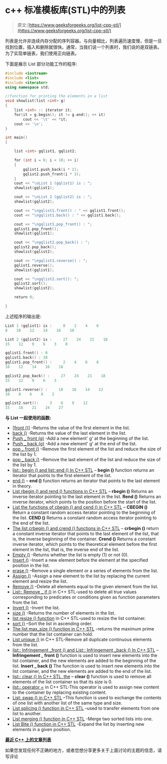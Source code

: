 # c++ 标准模板库(STL)中的列表

> 原文:[https://www.geeksforgeeks.org/list-cpp-stl/](https://www.geeksforgeeks.org/list-cpp-stl/)

列表是允许非连续内存分配的序列容器。与向量相比，列表遍历速度慢，但是一旦找到位置，插入和删除就很快。通常，当我们说一个列表时，我们说的是双链表。为了实现单链表，我们使用正向链表。

下面是展示 List 部分功能工作的程序:

```cpp
#include <iostream>
#include <list>
#include <iterator>
using namespace std;

//function for printing the elements in a list
void showlist(list <int> g)
{
    list <int> :: iterator it;
    for(it = g.begin(); it != g.end(); ++ it)
        cout << '\t' << *it;
    cout << '\n';
}

int main()
{

    list <int> gqlist1, gqlist2;

    for (int i = 0; i < 10; ++ i)
    {
        gqlist1.push_back(i * 2);
        gqlist2.push_front(i * 3);
    }
    cout << "\nList 1 (gqlist1) is : ";
    showlist(gqlist1);

    cout << "\nList 2 (gqlist2) is : ";
    showlist(gqlist2);

    cout << "\ngqlist1.front() : " << gqlist1.front();
    cout << "\ngqlist1.back() : " << gqlist1.back();

    cout << "\ngqlist1.pop_front() : ";
    gqlist1.pop_front();
    showlist(gqlist1);

    cout << "\ngqlist2.pop_back() : ";
    gqlist2.pop_back();
    showlist(gqlist2);

    cout << "\ngqlist1.reverse() : ";
    gqlist1.reverse();
    showlist(gqlist1);

    cout << "\ngqlist2.sort(): ";
    gqlist2.sort();
    showlist(gqlist2);

    return 0;

}
```

上述程序的输出是:

```cpp
List 1 (gqlist1) is :     0    2    4    6    
8    10    12    14    16    18

List 2 (gqlist2) is :     27    24    21    18    
15    12    9    6    3    0

gqlist1.front() : 0
gqlist1.back() : 18
gqlist1.pop_front() :     2    4    6    8    
10    12    14    16    18

gqlist2.pop_back() :     27    24    21    18    
15    12    9    6    3

gqlist1.reverse() :     18    16    14    12    
10    8    6    4    2

gqlist2.sort():     3    6    9    12    
15    18    21    24    27

```

**与 List 一起使用的函数:**

*   [[front ()]](https://www.geeksforgeeks.org/list-front-function-in-c-stl/) -Returns the value of the first element in the list.
*   [back ()](https://www.geeksforgeeks.org/list-back-function-in-c-stl/) -Returns the value of the last element in the list.
*   [Push _ front (g)](https://www.geeksforgeeks.org/list-push_front-function-in-c-stl/) -Add a new element' g' at the beginning of the list.
*   [Push _ back (g)](https://www.geeksforgeeks.org/list-push_back-function-in-c-stl/) -Add a new element' g' at the end of the list.
*   [pop _ front ()](https://www.geeksforgeeks.org/list-pop_front-function-in-c-stl/) –Remove the first element of the list and reduce the size of the list by 1.
*   [pop _ back ()](https://www.geeksforgeeks.org/list-pop_back-function-in-c-stl/) –Remove the last element of the list and reduce the size of the list by 1.
*   [list:: begin () and list::end () In C++ STL](https://www.geeksforgeeks.org/listbegin-listend-c-stl/) – **begin ()** function returns an iterator that points to the first element of the list.
*   [end ()](https://www.geeksforgeeks.org/list-end-function-in-c-stl/) – **end ()** function returns an iterator that points to the last element in theory.
*   [List rbegin () and rend () functions in C++ STL](https://www.geeksforgeeks.org/list-rbegin-and-rend-function-in-c-stl/) – **rbegin ()** Returns an inverse iterator pointing to the last element in the list. **Rend ()** Returns an inverse iterator, which points to the position before the start of the list.
*   [List the functions of cbegin () and cend () in C++ STL](https://www.geeksforgeeks.org/list-cbegin-and-cend-function-in-c-stl/) – **CBEGIN ()** Return a constant random access iterator pointing to the beginning of the list. **CEND ()** Returns a constant random access iterator pointing to the end of the list.
*   [The list crbegin () and crend () functions in C++ STL](https://www.geeksforgeeks.org/list-crbegin-and-crend-function-in-c-stl/) – **crbegin ()** return a constant inverse iterator that points to the last element of the list, that is, the inverse beginning of the container. **Crend ()** Returns a constant inverse iterator, which points to the theoretical element before the first element in the list, that is, the inverse end of the list.
*   [Empty ()](https://www.geeksforgeeks.org/list-empty-function-in-c-stl/) -Returns whether the list is empty (1) or not (0).
*   [Insert ()](https://www.geeksforgeeks.org/list-insert-in-c-stl/) –Insert a new element before the element at the specified position in the list.
*   [erase ()](https://www.geeksforgeeks.org/list-erase-function-in-c-stl/) –Remove a single element or a series of elements from the list.
*   [Assign ()](https://www.geeksforgeeks.org/list-assign-function-in-c-stl/) –Assign a new element to the list by replacing the current element and resize the list.
*   [Remove ()](https://www.geeksforgeeks.org/list-remove-function-in-c-stl/) –Delete all elements equal to the given element from the list.
*   [List:: Remove _ if ()](https://www.geeksforgeeks.org/listremove-listremove_if-c-stl/) in C++ STL-used to delete all true values corresponding to predicates or conditions given as function parameters from the list.
*   [Invert ()](https://www.geeksforgeeks.org/list-reverse-function-in-c-stl/) -Invert the list.
*   [size ()](https://www.geeksforgeeks.org/list-size-function-in-c-stl/) -Returns the number of elements in the list.
*   [list resize () function](https://www.geeksforgeeks.org/list-resize-function-in-c-stl/) in C++ STL-used to resize the list container.
*   [sort ()](https://www.geeksforgeeks.org/stdlistsort-c-stl/) –Sort the list in ascending order.
*   [The list max_size () function in C++ STL](https://www.geeksforgeeks.org/list-max_size-function-in-c-stl/) -returns the maximum prime number that the list container can hold.
*   [List unique ()](https://www.geeksforgeeks.org/list-unique-in-c-stl/) in C++ STL-Remove all duplicate continuous elements from the list.
*   [list:: Infringement _front () and List:: Infringement _back () In C++ STL](https://www.geeksforgeeks.org/listemplace_front-listemplace_back-c-stl/) – **Infringement _ front ()** function is used to insert new elements into the list container, and the new elements are added to the beginning of the list. **Insert _ back ()** The function is used to insert new elements into the list container, and the new elements are added to the end of the list.
*   [list:: clear () In C++ STL, the](https://www.geeksforgeeks.org/listclear-c-stl/) – **clear ()** function is used to remove all elements of the list container so that its size is 0.
*   [list:: operator =](https://www.geeksforgeeks.org/listoperator-c-stl/) in C++ STL-This operator is used to assign new content to the container by replacing existing content.
*   [List: swap () in C++ STL](https://www.geeksforgeeks.org/listswap-c-stl/) –This function is used to exchange the contents of one list with another list of the same type and size.
*   [List splicing () function in C++ STL](https://www.geeksforgeeks.org/list-splice-function-in-c-stl/) –used to transfer elements from one list to another.
*   [List merging () function in C++ STL](https://www.geeksforgeeks.org/list-merge-function-in-c-stl/) -Merge two sorted lists into one.
*   [List Bite () function in C++ STL](https://www.geeksforgeeks.org/list-emplace-function-in-c-stl/) -Expand the list by inserting new elements in a given position.

**[最近 C++ 上的文章列表](https://www.geeksforgeeks.org/tag/cpp-list/)**

如果您发现任何不正确的地方，或者您想分享更多关于上面讨论的主题的信息，请写评论